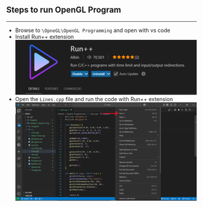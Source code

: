 ## Steps to run OpenGL Program

---

-   Browse to `\OpneGL\OpenGL Programming` and open with vs code
-   Install Run++ extension ![Run++ Extension](ss/Run++.PNG)
-   Open the `Lines.cpp` file and run the code with Run++ extension ![Run](ss/RunCode.png)
